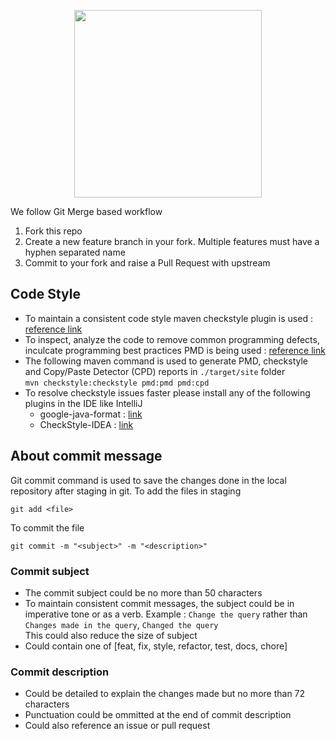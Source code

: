 <p align="center">
<img src="./cdpg.png" width="300">
</p>

We follow Git Merge based workflow
1. Fork this repo
2. Create a new feature branch in your fork. Multiple features must have a hyphen separated name
3. Commit to your fork and raise a Pull Request with upstream

## Code Style
- To maintain a consistent code style maven checkstyle plugin is used : [reference link](https://maven.apache.org/plugins/maven-checkstyle-plugin/index.html)
- To inspect, analyze the code to remove common programming defects,
inculcate programming best practices PMD is being used : [reference link](https://maven.apache.org/plugins/maven-pmd-plugin/)
- The following maven command is used to generate PMD, checkstyle and Copy/Paste Detector (CPD) reports in `./target/site` folder
<br> ```mvn checkstyle:checkstyle pmd:pmd pmd:cpd```
- To resolve checkstyle issues faster please install any of the following plugins in the IDE like IntelliJ 
  - google-java-format : [link](https://github.com/google/google-java-format?tab=readme-ov-file)
  - CheckStyle-IDEA : [link](https://plugins.jetbrains.com/plugin/1065-checkstyle-idea)

## About commit message
Git commit command is used to save the changes done in the local repository after staging in git.
To add the files in staging
```
git add <file>
```
To commit the file
```
git commit -m "<subject>" -m "<description>"
```

### Commit subject
- The commit subject could be no more than 50 characters
- To maintain consistent commit messages, the subject could be in imperative tone or as a
  verb. Example : `Change the query` rather than `Changes made in the query`, `Changed the query`
  <br> This could also reduce the size of subject
- Could contain one of [feat, fix, style, refactor, test, docs, chore]

### Commit description
- Could be detailed to explain the changes made but no more than 72 characters
- Punctuation could be ommitted at the end of commit description
- Could also reference an issue or pull request